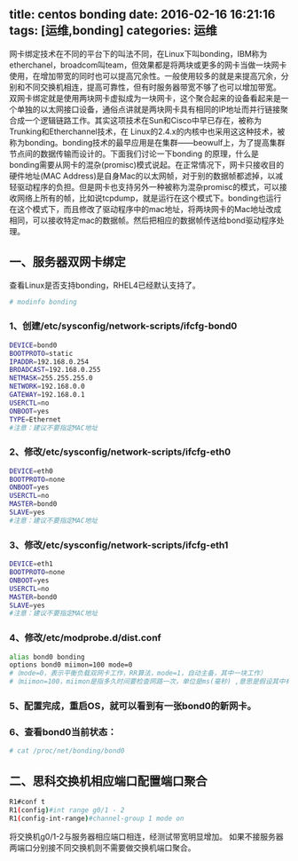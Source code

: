 title: centos bonding
date: 2016-02-16 16:21:16
tags: [运维,bonding]
categories: 运维
---

网卡绑定技术在不同的平台下的叫法不同，在Linux下叫bonding，IBM称为etherchanel，broadcom叫team，但效果都是将两块或更多的网卡当做一块网卡使用，在增加带宽的同时也可以提高冗余性。一般使用较多的就是来提高冗余，分别和不同交换机相连，提高可靠性，但有时服务器带宽不够了也可以增加带宽。
双网卡绑定就是使用两块网卡虚拟成为一块网卡，这个聚合起来的设备看起来是一个单独的以太网接口设备，通俗点讲就是两块网卡具有相同的IP地址而并行链接聚合成一个逻辑链路工作。其实这项技术在Sun和Cisco中早已存在，被称为Trunking和Etherchannel技术，在 Linux的2.4.x的内核中也采用这这种技术，被称为bonding。bonding技术的最早应用是在集群——beowulf上，为了提高集群节点间的数据传输而设计的。下面我们讨论一下bonding 的原理，什么是bonding需要从网卡的混杂(promisc)模式说起。在正常情况下，网卡只接收目的硬件地址(MAC Address)是自身Mac的以太网帧，对于别的数据帧都滤掉，以减轻驱动程序的负担。但是网卡也支持另外一种被称为混杂promisc的模式，可以接 收网络上所有的帧，比如说tcpdump，就是运行在这个模式下。bonding也运行在这个模式下，而且修改了驱动程序中的mac地址，将两块网卡的Mac地址改成相同，可以接收特定mac的数据帧。然后把相应的数据帧传送给bond驱动程序处理。
<!--more-->
## 一、服务器双网卡绑定
查看Linux是否支持bonding，RHEL4已经默认支持了。
``` bash
# modinfo bonding
```

### 1、创建/etc/sysconfig/network-scripts/ifcfg-bond0
``` bash
DEVICE=bond0
BOOTPROTO=static
IPADDR=192.168.0.254
BROADCAST=192.168.0.255
NETMASK=255.255.255.0
NETWORK=192.168.0.0
GATEWAY=192.168.0.1
USERCTL=no
ONBOOT=yes
TYPE=Ethernet
#注意：建议不要指定MAC地址
```

### 2、修改/etc/sysconfig/network-scripts/ifcfg-eth0
``` bash
DEVICE=eth0
BOOTPROTO=none
ONBOOT=yes
USERCTL=no
MASTER=bond0
SLAVE=yes
#注意：建议不要指定MAC地址
```

### 3、修改/etc/sysconfig/network-scripts/ifcfg-eth1
``` bash
DEVICE=eth1
BOOTPROTO=none
ONBOOT=yes
USERCTL=no
MASTER=bond0
SLAVE=yes
#注意：建议不要指定MAC地址
```

### 4、修改/etc/modprobe.d/dist.conf
``` bash
alias bond0 bonding
options bond0 miimon=100 mode=0
#（mode=0，表示平衡负载双网卡工作，RR算法，mode=1，自动主备，其中一块工作）
#（miimon=100，miimon是指多久时间要检查网路一次，单位是ms(毫秒) ,意思是假设其中有一条网路断线，会在0.1秒内自动备援）
```

### 5、配置完成，重启OS，就可以看到有一张bond0的新网卡。
### 6、查看bond0当前状态：
``` bash
# cat /proc/net/bonding/bond0
```

## 二、思科交换机相应端口配置端口聚合
``` bash
R1#conf t
R1(config)#int range g0/1 - 2 
R1(config-int-range)#channel-group 1 mode on
``` 
将交换机g0/1-2与服务器相应端口相连，经测试带宽明显增加。
如果不接服务器两端口分别接不同交换机则不需要做交换机端口聚合。
